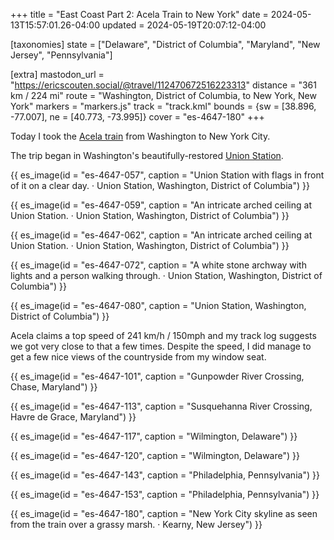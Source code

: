 +++
title = "East Coast Part 2: Acela Train to New York"
date = 2024-05-13T15:57:01.26-04:00
updated = 2024-05-19T20:07:12-04:00

[taxonomies]
state = ["Delaware", "District of Columbia", "Maryland", "New Jersey", "Pennsylvania"]

[extra]
mastodon_url = "https://ericscouten.social/@travel/112470672516223313"
distance = "361 km / 224 mi"
route = "Washington, District of Columbia, to New York, New York"
markers = "markers.js"
track = "track.kml"
bounds = {sw = [38.896, -77.007], ne = [40.773, -73.995]}
cover = "es-4647-180"
+++

Today I took the [Acela train](https://www.amtrak.com/acela-train) from Washington to New York City.

<!-- more -->

The trip began in Washington's beautifully-restored [Union Station](https://www.unionstationdc.com).

{{ es_image(id = "es-4647-057", caption = "Union Station with flags in front of it on a clear day. · Union Station, Washington, District of Columbia") }}

{{ es_image(id = "es-4647-059", caption = "An intricate arched ceiling at Union Station. · Union Station, Washington, District of Columbia") }}

{{ es_image(id = "es-4647-062", caption = "An intricate arched ceiling at Union Station. · Union Station, Washington, District of Columbia") }}

{{ es_image(id = "es-4647-072", caption = "A white stone archway with lights and a person walking through. · Union Station, Washington, District of Columbia") }}

{{ es_image(id = "es-4647-080", caption = "Union Station, Washington, District of Columbia") }}

Acela claims a top speed of 241 km/h / 150mph and my track log suggests we got very close to that a few times. Despite the speed, I did manage to get a few nice views of the countryside from my window seat.

{{ es_image(id = "es-4647-101", caption = "Gunpowder River Crossing, Chase, Maryland") }}

{{ es_image(id = "es-4647-113", caption = "Susquehanna River Crossing, Havre de Grace, Maryland") }}

{{ es_image(id = "es-4647-117", caption = "Wilmington, Delaware") }}

{{ es_image(id = "es-4647-120", caption = "Wilmington, Delaware") }}

{{ es_image(id = "es-4647-143", caption = "Philadelphia, Pennsylvania") }}

{{ es_image(id = "es-4647-153", caption = "Philadelphia, Pennsylvania") }}

{{ es_image(id = "es-4647-180", caption = "New York City skyline as seen from the train over a grassy marsh. · Kearny, New Jersey") }}
